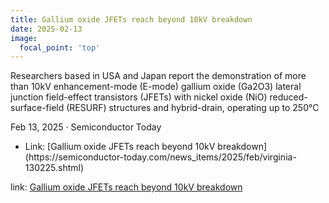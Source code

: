 ```yaml
---
title: Gallium oxide JFETs reach beyond 10kV breakdown
date: 2025-02-13
image:
  focal_point: 'top'
---
```


Researchers based in USA and Japan report the demonstration of more than 10kV enhancement-mode (E-mode) gallium oxide (Ga2O3) lateral junction field-effect transistors (JFETs) with nickel oxide (NiO) reduced-surface-field (RESURF) structures and hybrid-drain, operating up to 250°C
<div class="manual-meta">
  Feb 13, 2025 &middot; Semiconductor Today
</div>
<ul>
<li>Link: [Gallium oxide JFETs reach beyond 10kV breakdown](https://semiconductor-today.com/news_items/2025/feb/virginia-130225.shtml) </li> 
</ul>
<!--more-->

link: [Gallium oxide JFETs reach beyond 10kV breakdown](https://semiconductor-today.com/news_items/2025/feb/virginia-130225.shtml)

